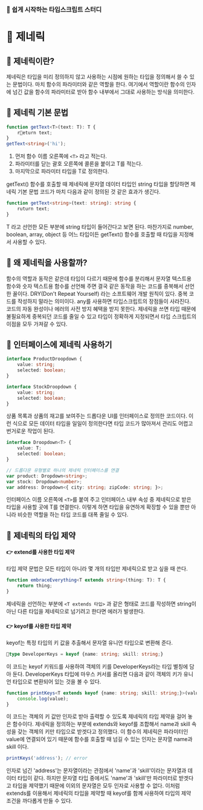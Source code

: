 ### 📘 쉽게 시작하는 타입스크립트 스터디  

# 🚀 제네릭

## 📌 제네릭이란?
제네릭은 타입을 미리 정의하지 않고 사용하는 시점에 원하는 타입을 정의해서 쓸 수 있는 문법이다.
마치 함수의 파라미터와 같은 역할을 한다. 여기에서 역할이란 함수의 인자에 넘긴 값을 함수의 파라미터로 받아 함수 내부에서 그대로 사용하는 방식을 의미한다. 

## 📌 제네릭 기본 문법
```ts
function getText<T>(text: T): T {
	return text;
}
getText<string>('hi');
```

1. 먼저 함수 이름 오른쪽에 `<T>` 라고 적는다.
2. 파라미터를 닫는 괄호 오른쪽에 콜론을 붙이고 T를 적는다.
3. 마지막으로 파라미터 타입을 T로 정의한다. 

getText() 함수를 호출할 때 제네릭에 문자열 데이터 타입인 string 타입을 할당하면 제네릭 기본 문법 코드가 마치 다음과 같이 정의된 것 같은 효과가 생긴다.

```ts
function getText<string>(text: string): string {
	ruturn text;
}
```

T 라고 선언한 모든 부분에 string 타입이 들어간다고 보면 된다. 마찬가지로 number, boolean, array, object 등 어느 타입이든 getText() 함수를 호출할 때 타입을 지정해서 사용할 수 있다.


## 📌 왜 제네릭을 사용할까?

함수의 역할과 동작은 같은데 타입이 다르기 때문에 함수를 분리해서 문자열 텍스트용 함수와 숫자 텍스트용 함수를 선언해 주면 결국 같은 동작을 하는 코드를 중복해서 선언한 꼴이다.
DRY(Don't Repeat Yourself) 라는 소프트웨어 개발 원칙이 있다. 중복 코드를 작성하지 말라는 의미이다.
any를 사용하면 타입스크립트의 장점들이 사라진다. 
코드의 자동 완성이나 에러의 사전 방지 혜택을 받지 못한다.
제네릭을 쓰면 타입 때문에 불필요하게 중복되던 코드를 줄일 수 있고 타입이 정확하게 지정되면서 타입 스크립트의 이점을 모두 가져갈 수 있다.


## 📌 인터페이스에 제네릭 사용하기

```ts
interface ProductDroopdown {
	value: string;
	selected: boolean;
}

interface StockDroopdown {
	value: string;
	selected: boolean;
}
```
상품 목록과 상품의 재고를 보여주는 드롭다운 UI를 인터페이스로 정의한 코드이다.
이런 식으로 모든 데이터 타입을 일일이 정의한다면 타입 코드가 많아져서 관리도 어렵고 번거로운 작업이 된다. 

```ts
interface Droopdown<T> {
	value: T;
	selected: boolean;
}

// 드롭다운 유형별로 하나의 제네릭 인터페이스를 연결
var product: Dropdown<string>;
var stock: Dropdown<number>;
var address: Dropdown<{ city: string; zipCode: string; }>;
```
인터페이스 이름 오른쪽에  `<T>`를 붙여 주고 인터페이스 내부 속성 중 제네릭으로 받은 타입을 사용할 곳에 T를 연결한다.
이렇게 하면 타입을 유연하게 확장할 수 있을 뿐만 아니라 비슷한 역할을 하는 타입 코드를 대폭 줄일 수 있다.


## 📌 제네릭의 타입 제약
#### 👉 extend를 사용한 타입 제약
타입 제약 문법은 모든 타입이 아니라 몇 개의 타입만 제네릭으로 받고 싶을 때 쓴다.
```ts
function embraceEverything<T extends string>(thing: T): T {
	return thing;
}
```
제네릭을 선언하는 부분에 `<T extends 타입>` 과 같은 형태로 코드를 작성하면 string이 아닌 다른 타입을 제네릭으로 넘기려고 한다면 에러가 발생한다.

#### 👉 keyof를 사용한 타입 제약
keyof는 특정 타입의 키 값을 추출해서 문자열 유니언 타입으로 변환해 준다.
```ts
type DeveloperKeys = keyof {name: string; skill: string;}
```
이 코드는 keyof 키워드를 사용하여 객체의 키를 DeveloperKeys라는 타입 별칭에 담아 둔다.
DeveloperKeys 타입에 마우스 커서를 올리면 다음과 같이 객체의 키가 유니언 타입으로 변환되어 있는 것을 볼 수 있다.


```ts
function printKeys<T extends keyof {name: string; skill: string;}>(value:T) {
	console.log(value);
}
```
이 코드는 객체의 키 값만 인자로 받아 출력할 수 있도록 제네릭의 타입 제약을 걸어 놓은 함수이다.
제네릭을 정의하는 부분에 extends와 keyof를 조합해서 name과 skill 속성을 갖는 객체의 키만 타입으로 받겟다고 정의했다. 이 함수의 제네릭은 파라미터인 value에 연결되어 있기 때문에 함수를 호출할 때 넘길 수 있는 인자는 문자열 name과 skill 이다.

```ts
printKeys('address'); // error
```
인자로 넘긴 'address'는 문자열이라는 관점에서 'name'과 'skill'이라는 문자열과 데이터 타입이 같다.
하지만 문자열 타입 중에서도 'name'과 'skill'만 파라미터로 받겟다고 타입을 제약했기 때문에 이외의 문자열은 모두 인자로 사용할 수 없다. 이처럼 extends를 이용해서 제네릭의 타입을 제약할 때 keyof를 함께 사용하여 타입의 제약 조건을 까다롭게 만들 수 있다.




